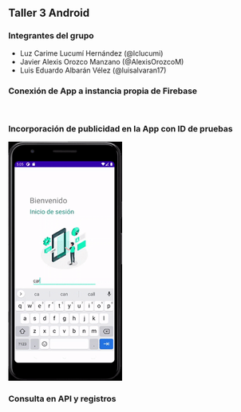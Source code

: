 ## Taller 3 Android

### Integrantes del grupo
- Luz Carime Lucumí Hernández (@lclucumi)
- Javier Alexis Orozco Manzano (@AlexisOrozcoM)
- Luis Eduardo Albarán Vélez (@luisalvaran17)

### Conexión de App a instancia propia de Firebase
![]()

### Incorporación de publicidad en la App con ID de pruebas
![](GIFPublicidad.gif)

### Consulta en API y registros
![]()
